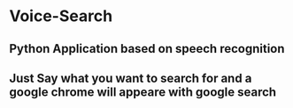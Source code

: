 # Voice-Search
## Python Application based on speech recognition
## Just Say what you want to search for and a google chrome will appeare with google search 
